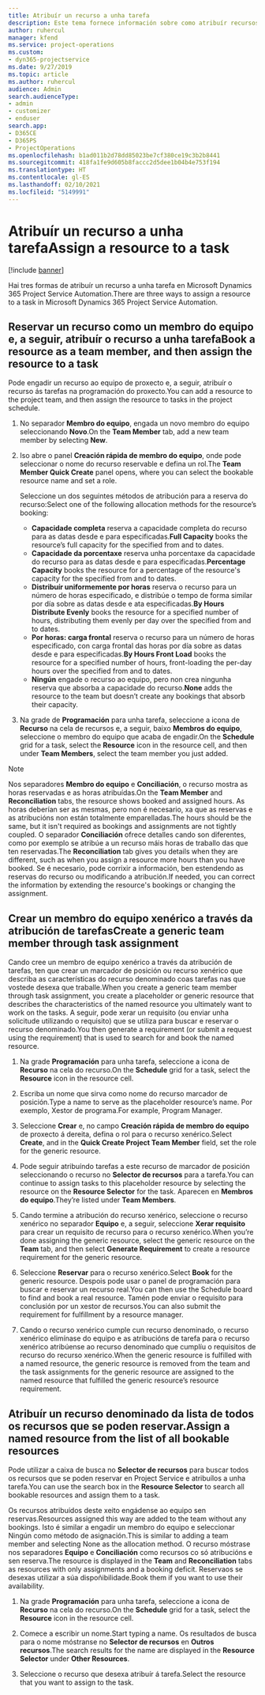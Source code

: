 ```yaml
---
title: Atribuír un recurso a unha tarefa
description: Este tema fornece información sobre como atribuír recursos a tarefas.
author: ruhercul
manager: kfend
ms.service: project-operations
ms.custom:
- dyn365-projectservice
ms.date: 9/27/2019
ms.topic: article
ms.author: ruhercul
audience: Admin
search.audienceType:
- admin
- customizer
- enduser
search.app:
- D365CE
- D365PS
- ProjectOperations
ms.openlocfilehash: b1ad011b2d78dd85023be7cf380ce19c3b2b8441
ms.sourcegitcommit: 418fa1fe9d605b8faccc2d5dee1b04b4e753f194
ms.translationtype: HT
ms.contentlocale: gl-ES
ms.lasthandoff: 02/10/2021
ms.locfileid: "5149991"
---
```

# <a name="assign-a-resource-to-a-task"></a><span data-ttu-id="40f64-103">Atribuír un recurso a unha tarefa</span><span class="sxs-lookup"><span data-stu-id="40f64-103">Assign a resource to a task</span></span>

[!include [banner](../includes/psa-now-project-operations.md)]

<span data-ttu-id="40f64-104">Hai tres formas de atribuír un recurso a unha tarefa en Microsoft Dynamics 365 Project Service Automation.</span><span class="sxs-lookup"><span data-stu-id="40f64-104">There are three ways to assign a resource to a task in Microsoft Dynamics 365 Project Service Automation.</span></span>

## <a name="book-a-resource-as-a-team-member-and-then-assign-the-resource-to-a-task"></a><span data-ttu-id="40f64-105">Reservar un recurso como un membro do equipo e, a seguir, atribuír o recurso a unha tarefa</span><span class="sxs-lookup"><span data-stu-id="40f64-105">Book a resource as a team member, and then assign the resource to a task</span></span>

<span data-ttu-id="40f64-106">Pode engadir un recurso ao equipo de proxecto e, a seguir, atribuír o recurso ás tarefas na programación do proxecto.</span><span class="sxs-lookup"><span data-stu-id="40f64-106">You can add a resource to the project team, and then assign the resource to tasks in the project schedule.</span></span>

1. <span data-ttu-id="40f64-107">No separador **Membro do equipo**, engada un novo membro do equipo seleccionando **Novo**.</span><span class="sxs-lookup"><span data-stu-id="40f64-107">On the **Team Member** tab, add a new team member by selecting **New**.</span></span> 

2. <span data-ttu-id="40f64-108">Iso abre o panel **Creación rápida de membro do equipo**, onde pode seleccionar o nome do recurso reservable e defina un rol.</span><span class="sxs-lookup"><span data-stu-id="40f64-108">The **Team Member Quick Create** panel opens, where you can select the bookable resource name and set a role.</span></span> 

    <span data-ttu-id="40f64-109">Seleccione un dos seguintes métodos de atribución para a reserva do recurso:</span><span class="sxs-lookup"><span data-stu-id="40f64-109">Select one of the following allocation methods for the resource’s booking:</span></span>

    - <span data-ttu-id="40f64-110">**Capacidade completa** reserva a capacidade completa do recurso para as datas desde e para especificadas.</span><span class="sxs-lookup"><span data-stu-id="40f64-110">**Full Capacity** books the resource’s full capacity for the specified from and to dates.</span></span>
    - <span data-ttu-id="40f64-111">**Capacidade da porcentaxe** reserva unha porcentaxe da capacidade do recurso para as datas desde e para especificadas.</span><span class="sxs-lookup"><span data-stu-id="40f64-111">**Percentage Capacity** books the resource for a percentage of the resource's capacity for the specified from and to dates.</span></span>
    - <span data-ttu-id="40f64-112">**Distribuír uniformemente por horas** reserva o recurso para un número de horas especificado, e distribúe o tempo de forma similar por día sobre as datas desde e ata especificadas.</span><span class="sxs-lookup"><span data-stu-id="40f64-112">**By Hours Distribute Evenly** books the resource for a specified number of hours, distributing them evenly per day over the specified from and to dates.</span></span>
    - <span data-ttu-id="40f64-113">**Por horas: carga frontal** reserva o recurso para un número de horas especificado, con carga frontal das horas por día sobre as datas desde e para especificadas.</span><span class="sxs-lookup"><span data-stu-id="40f64-113">**By Hours Front Load** books the resource for a specified number of hours, front-loading the per-day hours over the specified from and to dates.</span></span>
    - <span data-ttu-id="40f64-114">**Ningún** engade o recurso ao equipo, pero non crea ningunha reserva que absorba a capacidade do recurso.</span><span class="sxs-lookup"><span data-stu-id="40f64-114">**None** adds the resource to the team but doesn’t create any bookings that absorb their capacity.</span></span>

3. <span data-ttu-id="40f64-115">Na grade de **Programación** para unha tarefa, seleccione a icona de **Recurso** na cela de recursos e, a seguir, baixo **Membros do equipo**, seleccione o membro do equipo que acaba de engadir.</span><span class="sxs-lookup"><span data-stu-id="40f64-115">On the **Schedule** grid for a task, select the **Resource** icon in the resource cell, and then under **Team Members**, select the team member you just added.</span></span> 

> [!NOTE]
> <span data-ttu-id="40f64-116">Nos separadores **Membro do equipo** e **Conciliación**, o recurso mostra as horas reservadas e as horas atribuídas.</span><span class="sxs-lookup"><span data-stu-id="40f64-116">On the **Team Member** and **Reconciliation** tabs, the resource shows booked and assigned hours.</span></span> <span data-ttu-id="40f64-117">As horas deberían ser as mesmas, pero non é necesario, xa que as reservas e as atribucións non están totalmente emparelladas.</span><span class="sxs-lookup"><span data-stu-id="40f64-117">The hours should be the same, but it isn't required as bookings and assignments are not tightly coupled.</span></span> <span data-ttu-id="40f64-118">O separador **Conciliación** ofrece detalles cando son diferentes, como por exemplo se atribúe a un recurso máis horas de traballo das que ten reservadas.</span><span class="sxs-lookup"><span data-stu-id="40f64-118">The **Reconciliation** tab gives you details when they are different, such as when you assign a resource more hours than you have booked.</span></span> <span data-ttu-id="40f64-119">Se é necesario, pode corrixir a información, ben estendendo as reservas do recurso ou modificando a atribución.</span><span class="sxs-lookup"><span data-stu-id="40f64-119">If needed, you can correct the information by extending the resource's bookings or changing the assignment.</span></span>

## <a name="create-a-generic-team-member-through-task-assignment"></a><span data-ttu-id="40f64-120">Crear un membro do equipo xenérico a través da atribución de tarefas</span><span class="sxs-lookup"><span data-stu-id="40f64-120">Create a generic team member through task assignment</span></span>

<span data-ttu-id="40f64-121">Cando cree un membro de equipo xenérico a través da atribución de tarefas, ten que crear un marcador de posición ou recurso xenérico que describa as características do recurso denominado coas tarefas nas que vostede desexa que traballe.</span><span class="sxs-lookup"><span data-stu-id="40f64-121">When you create a generic team member through task assignment, you create a placeholder or generic resource that describes the characteristics of the named resource you ultimately want to work on the tasks.</span></span> <span data-ttu-id="40f64-122">A seguir, pode xerar un requisito (ou enviar unha solicitude utilizando o requisito) que se utiliza para buscar e reservar o recurso denominado.</span><span class="sxs-lookup"><span data-stu-id="40f64-122">You then generate a requirement (or submit a request using the requirement) that is used to search for and book the named resource.</span></span>

1. <span data-ttu-id="40f64-123">Na grade **Programación** para unha tarefa, seleccione a icona de **Recurso** na cela do recurso.</span><span class="sxs-lookup"><span data-stu-id="40f64-123">On the **Schedule** grid for a task, select the **Resource** icon in the resource cell.</span></span>

2. <span data-ttu-id="40f64-124">Escriba un nome que sirva como nome do recurso marcador de posición.</span><span class="sxs-lookup"><span data-stu-id="40f64-124">Type a name to serve as the placeholder resource’s name.</span></span> <span data-ttu-id="40f64-125">Por exemplo, Xestor de programa.</span><span class="sxs-lookup"><span data-stu-id="40f64-125">For example, Program Manager.</span></span>

3. <span data-ttu-id="40f64-126">Seleccione **Crear** e, no campo **Creación rápida de membro do equipo** de proxecto á dereita, defina o rol para o recurso xenérico.</span><span class="sxs-lookup"><span data-stu-id="40f64-126">Select **Create**, and in the **Quick Create Project Team Member** field, set the role for the generic resource.</span></span>

4. <span data-ttu-id="40f64-127">Pode seguir atribuíndo tarefas a este recurso de marcador de posición seleccionando o recurso no **Selector de recursos** para a tarefa.</span><span class="sxs-lookup"><span data-stu-id="40f64-127">You can continue to assign tasks to this placeholder resource by selecting the resource on the **Resource Selector** for the task.</span></span> <span data-ttu-id="40f64-128">Aparecen en **Membros do equipo**.</span><span class="sxs-lookup"><span data-stu-id="40f64-128">They’re listed under **Team Members**.</span></span>

5. <span data-ttu-id="40f64-129">Cando termine a atribución do recurso xenérico, seleccione o recurso xenérico no separador **Equipo** e, a seguir, seleccione **Xerar requisito** para crear un requisito de recurso para o recurso xenérico.</span><span class="sxs-lookup"><span data-stu-id="40f64-129">When you’re done assigning the generic resource, select the generic resource on the **Team** tab, and then select **Generate Requirement** to create a resource requirement for the generic resource.</span></span>

6. <span data-ttu-id="40f64-130">Seleccione **Reservar** para o recurso xenérico.</span><span class="sxs-lookup"><span data-stu-id="40f64-130">Select **Book** for the generic resource.</span></span> <span data-ttu-id="40f64-131">Despois pode usar o panel de programación para buscar e reservar un recurso real.</span><span class="sxs-lookup"><span data-stu-id="40f64-131">You can then use the Schedule board to find and book a real resource.</span></span> <span data-ttu-id="40f64-132">Tamén pode enviar o requisito para conclusión por un xestor de recursos.</span><span class="sxs-lookup"><span data-stu-id="40f64-132">You can also submit the requirement for fulfillment by a resource manager.</span></span>

7. <span data-ttu-id="40f64-133">Cando o recurso xenérico cumple cun recurso denominado, o recurso xenérico elimínase do equipo e as atribucións de tarefa para o recurso xenérico atribúense ao recurso denominado que cumplíu o requisitos de recurso do recurso xenérico.</span><span class="sxs-lookup"><span data-stu-id="40f64-133">When the generic resource is fulfilled with a named resource, the generic resource is removed from the team and the task assignments for the generic resource are assigned to the named resource that fulfilled the generic resource’s resource requirement.</span></span>

## <a name="assign-a-named-resource-from-the-list-of-all-bookable-resources"></a><span data-ttu-id="40f64-134">Atribuír un recurso denominado da lista de todos os recursos que se poden reservar.</span><span class="sxs-lookup"><span data-stu-id="40f64-134">Assign a named resource from the list of all bookable resources</span></span>

<span data-ttu-id="40f64-135">Pode utilizar a caixa de busca no **Selector de recursos** para buscar todos os recursos que se poden reservar en Project Service e atribuílos a unha tarefa.</span><span class="sxs-lookup"><span data-stu-id="40f64-135">You can use the search box in the **Resource Selector** to search all bookable resources and assign them to a task.</span></span>

<span data-ttu-id="40f64-136">Os recursos atribuídos deste xeito engádense ao equipo sen reservas.</span><span class="sxs-lookup"><span data-stu-id="40f64-136">Resources assigned this way are added to the team without any bookings.</span></span> <span data-ttu-id="40f64-137">Isto é similar a engadir un membro do equipo e seleccionar Ningún como método de asignación.</span><span class="sxs-lookup"><span data-stu-id="40f64-137">This is similar to adding a team member and selecting None as the allocation method.</span></span> <span data-ttu-id="40f64-138">O recurso móstrase nos separadores **Equipo** e **Conciliación** como recursos co só atribucións e sen reserva.</span><span class="sxs-lookup"><span data-stu-id="40f64-138">The resource is displayed in the **Team** and **Reconciliation** tabs as resources with only assignments and a booking deficit.</span></span> <span data-ttu-id="40f64-139">Reservaos se desexas utilizar a súa dispoñibilidade.</span><span class="sxs-lookup"><span data-stu-id="40f64-139">Book them if you want to use their availability.</span></span>

1. <span data-ttu-id="40f64-140">Na grade **Programación** para unha tarefa, seleccione a icona de **Recurso** na cela do recurso.</span><span class="sxs-lookup"><span data-stu-id="40f64-140">On the **Schedule** grid for a task, select the **Resource** icon in the resource cell.</span></span>

2. <span data-ttu-id="40f64-141">Comece a escribir un nome.</span><span class="sxs-lookup"><span data-stu-id="40f64-141">Start typing a name.</span></span> <span data-ttu-id="40f64-142">Os resultados de busca para o nome móstranse no **Selector de recursos** en **Outros recursos**.</span><span class="sxs-lookup"><span data-stu-id="40f64-142">The search results for the name are displayed in the **Resource Selector** under **Other Resources**.</span></span>

3. <span data-ttu-id="40f64-143">Seleccione o recurso que desexa atribuír á tarefa.</span><span class="sxs-lookup"><span data-stu-id="40f64-143">Select the resource that you want to assign to the task.</span></span>

